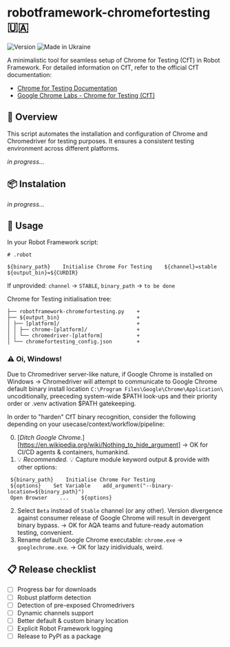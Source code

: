 # robotframework-chromefortesting :ukraine:

![Version](https://img.shields.io/badge/version-0.4-%2392C444) ![Made in Ukraine](https://img.shields.io/badge/made_in_Ukraine-%23AF1717)

A minimalistic tool for seamless setup of Chrome for Testing (CfT) in Robot Framework.
For detailed information on CfT, refer to the official CfT documentation:

- [Chrome for Testing Documentation](https://developer.chrome.com/blog/chrome-for-testing/)
- [Google Chrome Labs - Chrome for Testing (CfT)](https://googlechromelabs.github.io/chrome-for-testing/)

## :book: Overview

This script automates the installation and configuration of Chrome and Chromedriver for testing purposes. It ensures a consistent testing environment across different platforms.

_in progress..._

## :package: Instalation

_in progress..._

## :hammer: Usage

In your Robot Framework script:
```
# .robot

${binary_path}    Initialise Chrome For Testing    ${channel}=stable    ${output_bin}=${CURDIR}
```

If unprovided:
```channel``` -> ```STABLE```, ```binary_path``` -> ```to be done```

Chrome for Testing initialisation tree:
```
├── robotframework-chromefortesting.py    +
├── ${output_bin}                         +
│ ├── [platform]/                         +
│ │ ├── chrome-[platform]/                +
│ │ └── chromedriver-[platform]           +
│ └── chromefortesting_config.json        +
```

### :warning: Oi, Windows!
Due to Chromedriver server-like nature, if Google Chrome is installed on Windows -> Chromedriver will attempt to communicate to Google Chrome default binary install location ```C:\Program Files\Google\Chrome\Application\``` uncoditionally, preeceding system-wide $PATH look-ups and their priority order or .venv activation $PATH gatekeeping.

In order to "harden" CfT binary recognition, consider the following depending on your usecase/context/workflow/pipeline:

0. [_Ditch Google Chrome._][https://en.wikipedia.org/wiki/Nothing_to_hide_argument] -> OK for CI/CD agents & containers, humankind.
1. :bulb: *_Recommended._* :bulb: Capture module keyword output & provide with other options:
```
 ${binary_path}    Initialise Chrome For Testing
 ${options}    Set Variable    add_argument("--binary-location=${binary_path}")
 Open Browser    ...    ${options}
```
2. Select ```Beta``` instead of ```Stable``` channel (or any other). 
Version divergence against consumer release of Google Chrome will result in devergent binary bypass. -> OK for AQA teams and future-ready automation testing, convenient.
3. Rename default Google Chrome executable: ```chrome.exe``` -> ```googlechrome.exe```. -> OK for lazy inidividuals, weird.

## :clipboard: Release checklist

- [ ] Progress bar for downloads
- [ ] Robust platform detection
- [ ] Detection of pre-exposed Chromedrivers
- [ ] Dynamic channels support
- [ ] Better default & custom binary location
- [ ] Explicit Robot Framework logging
- [ ] Release to PyPl as a package